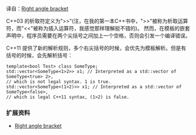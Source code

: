 译自：[Right angle bracket](https://en.wikipedia.org/wiki/C%2B%2B11#Right_angle_bracket)

C++03 的析取符定义为">>"(注，在我的第一本C++书中，">>"被称为析取运算符，而"<<"被称为插入运算符，我感觉那样理解挺不错的)。 然而，在模板的嵌套声明中，程序员需要在两个尖括号之间加上一个空格，否则会引发一个编译错误。

C++11 提供了新的解析规则，多个右尖括号的时候，会优先为模板解析。但是有括号的时候，会先解析括号：

    template<bool Test> class SomeType;
    std::vector<SomeType<1>2>> x1; // Interpreted as a std::vector of SomeType<true> 2>,
    // which is not legal syntax. 1 is true.
    std::vector<SomeType<(1>2)>> x1; // Interpreted as a std::vector of SomeType<false>,
    // which is legal C++11 syntax, (1>2) is false.

### 扩展资料 ###

+ [Right angle bracket](https://en.wikipedia.org/wiki/C%2B%2B11#Right_angle_bracket)

